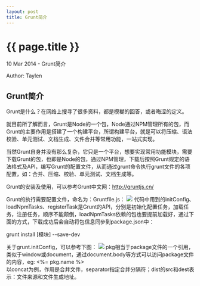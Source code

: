 ```yaml
---
layout: post
title: Grunt简介
---
```


{{ page.title }}
=================

<p class="meta">10 Mar 2014 - Grunt简介</p>
<p class="meta">Author: Taylen</p>

<h2>Grunt简介</h2>

<p>
	Grunt是什么？在网络上搜寻了很多资料，都是模糊的回答，或者晦涩的定义。
</p>
<p>
	就目前所了解而言，Grunt是Node的一个包，Node通过NPM管理所有的包，而Grunt的主要作用是搭建了一个构建平台，所谓构建平台，就是可以将压缩、语法校验、单元测试、文档生成、文件合并等常用功能，一站式实现。
</p>
<p>
	当然Grunt自身并没有那么复杂，它只是一个平台，想要实现常用功能模块，需要下载Grunt的包，也即是Node的包，通过NPM管理，下载后按照Grunt规定的语法格式及API，编写Grunt的配置文件，从而通过grunt命令执行grunt文件的各项配置，如：合并、压缩、校验、单元测试、文档生成等。
</p>
<p>
	Grunt的安装及使用，可以参考Grunt中文网：<a href="http://gruntjs.cn/" target="_blank">http://gruntjs.cn/</a>
</p>
<p>
	Grunt的执行需要配置文件，命名为：Gruntfile.js：
	<img src="{{ site.baseurl }}/images/grunt/grunt_gruntjs.png" width="auto" height="auto" />
	代码中用到的initConfig、loadNpmTasks、registerTask是Grunt的API，分别是初始化配置任务，加载任务，注册任务，顺序不能颠倒，loadNpmTasks依赖的包也要提前加载好，通过下面的方式，下载成功后会自动将包信息同步到package.json中：
	<p class="code">
		grunt install [模块] --save-dev
	</p>
</p>
<p>
	关于grunt.initConfig，可以参考下图：
	<img src="{{ site.baseurl }}/images/grunt/grunt_initconfig.png" width="auto" height="auto" />
	pkg相当于package文件的一个引用，类似于window或document，通过document.body等方式可以访问package文件的内容，eg: <%= pkg.name %> <br/>
	以concat为例，作用是合并文件，separator指定合并分隔符；dist的src和dest表示：文件来源和文件生成地址。
</p>


